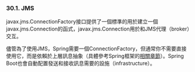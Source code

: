 ### 30.1. JMS

javax.jms.ConnectionFactory接口提供了一個標準的用於建立一個javax.jms.Connection的函式，javax.jms.Connection用於和JMS代理（broker）交互。

儘管為了使用JMS，Spring需要一個ConnectionFactory，但通常你不需要直接使用它，而是依賴於上層訊息抽象（具體參考Spring框架的[相關章節](http://docs.spring.io/spring/docs/4.1.4.RELEASE/spring-framework-reference/htmlsingle/#jms)）。Spring Boot也會自動配置發送和接收訊息需要的設施（infrastructure）。
